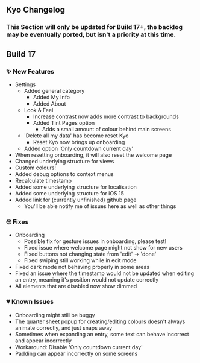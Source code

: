 ## Kyo Changelog
### This Section will only be updated for Build 17+, the backlog may be eventually ported, but isn't a priority at this time.

## Build 17

### ✨ New Features

- Settings
    - Added general category
        - Added My Info
        - Added About
    - Look & Feel
        - Increase contrast now adds more contrast to backgrounds
        - Added Tint Pages option
            - Adds a small amount of colour behind main screens
    - 'Delete all my data' has become reset Kyo
        - Reset Kyo now brings up onboarding
    - Added option 'Only countdown current day'
- When resetting onboarding, it will also reset the welcome page
- Changed underlying structure for views
- Custom colours!
- Added debug options to context menus
- Recalculate timestamp
- Added some underlying structure for localisation
- Added some underlying structure for iOS 15
- Added link for (currently unfinished) github page
    - You'll be able notify me of issues here as well as other things

### 🤓 Fixes
- Onboarding
    - Possible fix for gesture issues in onboarding, please test!
    - Fixed issue where welcome page might not show for new users
    - Fixed buttons not changing state from 'edit' → 'done'
    - Fixed swiping still working while in edit mode
- Fixed dark mode not behaving properly in some areas
- Fixed an issue where the timestamp would not be updated when editing an entry, meaning it's position would not update correctly 
- All elements that are disabled now show dimmed 

### 💔 Known Issues
- Onboarding might still be buggy
- The quarter sheet popup for creating/editing colours doesn't always animate correctly, and just snaps away
- Sometimes when expanding an entry, some text can behave incorrect and appear incorrectly
- Workaround: Disable 'Only countdown current day'
- Padding can appear incorrectly on some screens